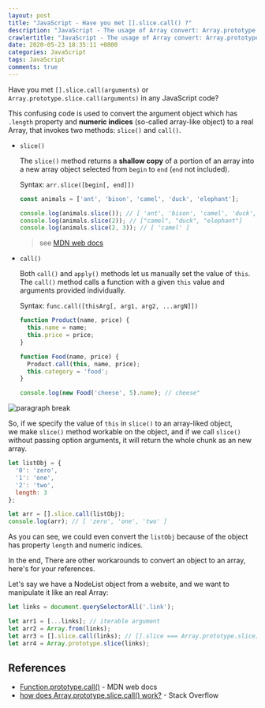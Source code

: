 ```yaml
---
layout: post
title: "JavaScript - Have you met [].slice.call() ?"
description: "JavaScript - The usage of Array convert: Array.prototype.slice.call() and [].slice.call()"
crawlertitle: "JavaScript - The usage of Array convert: Array.prototype.slice.call() and [].slice.call()"
date: 2020-05-23 18:35:11 +0800
categories: JavaScript
tags: JavaScript
comments: true
---
```

Have you met `[].slice.call(arguments)` or `Array.prototype.slice.call(arguments)` in any JavaScript code?

This confusing code is used to convert the argument object which has `.length` property and **numeric indices** (so-called array-like object) to a real Array, that invokes two methods: `slice()` and `call()`.

- `slice()`

  The `slice()` method returns a **shallow copy** of a portion of an array into a new array object selected from `begin` to `end` (`end` not included).

  Syntax: `arr.slice([begin[, end]])`

  ```js
  const animals = ['ant', 'bison', 'camel', 'duck', 'elephant'];

  console.log(animals.slice()); // [ 'ant', 'bison', 'camel', 'duck', 'elephant' ]
  console.log(animals.slice(2)); // ["camel", "duck", "elephant"]
  console.log(animals.slice(2, 3)); // [ 'camel' ]
  ```
  > see [MDN web docs](https://developer.mozilla.org/en-US/docs/Web/JavaScript/Reference/Global_Objects/Array/slice)

- `call()`

  Both `call()` and `apply()` methods let us manually set the value of `this`.  
  The `call()` method calls a function with a given `this` value and arguments provided individually.

  Syntax: `func.call([thisArg[, arg1, arg2, ...argN]])`

  ```js
  function Product(name, price) {
    this.name = name;
    this.price = price;
  }

  function Food(name, price) {
    Product.call(this, name, price);
    this.category = 'food';
  }

  console.log(new Food('cheese', 5).name); // cheese"
  ```

![paragraph break](https://order-brother.s3-ap-northeast-1.amazonaws.com/paragraph+break/separator-1.png)

So, if we specify the value of `this` in `slice()` to an array-liked object,  
we make `slice()` method workable on the object, and if we call `slice()` without passing option arguments, it will return the whole chunk as an new array.

```js
let listObj = {
  '0': 'zero',
  '1': 'one',
  '2': 'two',
  length: 3
};

let arr = [].slice.call(listObj);
console.log(arr); // [ 'zero', 'one', 'two' ]
```

As you can see, we could even convert the `listObj` because of the object has property `length` and numeric indices.

In the end, There are other workarounds to convert an object to an array, here's for your references.

Let's say we have a NodeList object from a website, and we want to manipulate it like an real Array:

```js
let links = document.querySelectorAll('.link');

let arr1 = [...links]; // iterable argument
let arr2 = Array.from(links);
let arr3 = [].slice.call(links); // [].slice === Array.prototype.slice;
let arr4 = Array.prototype.slice(links);
```

## References

- [Function.prototype.call()](https://developer.mozilla.org/en-US/docs/Web/JavaScript/Reference/Global_Objects/Function/call) - MDN web docs
- [how does Array.prototype.slice.call() work?](https://stackoverflow.com/questions/7056925/how-does-array-prototype-slice-call-work) - Stack Overflow